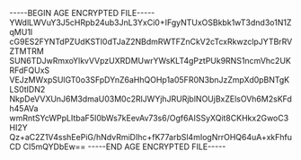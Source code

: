 -----BEGIN AGE ENCRYPTED FILE-----
YWdlLWVuY3J5cHRpb24ub3JnL3YxCi0+IFgyNTUxOSBkbk1wT3dnd3o1N1ZqMU1I
cG9ES2FYNTdPZUdKSTI0dTJaZ2NBdmRWTFZnCkV2cTcxRkwzclpJYTBrRVZTMTRM
SUN6TDJwRmxoYlkvVVpzUXRDMUwrYWsKLT4gPztPUk9RNS1ncmVhc2UKRFdFQUxS
VEJzMWxpSUlGT0o3SFpDYnZ6aHhQOHp1a05FR0N3bnJzZmpXd0pBNTgKLS0tIDN2
NkpDeVVXUnJ6M3dmaU03M0c2RlJWYjhJRURjblNOUjBxZElsOVh6M2sKFdh45AVa
wmRntSYcWPpLItbaF5I0bWs7kEevAv73s6/Ogf6AISSyXQit8CKHkx2GwoC3HI2Y
Qz+aC2Z1V4sshEePiG/hNdvRmiDIhc+fK77arbSl4mIogNrrOHQ64uA+xkFhfuCD
CI5mQYDbEw==
-----END AGE ENCRYPTED FILE-----
